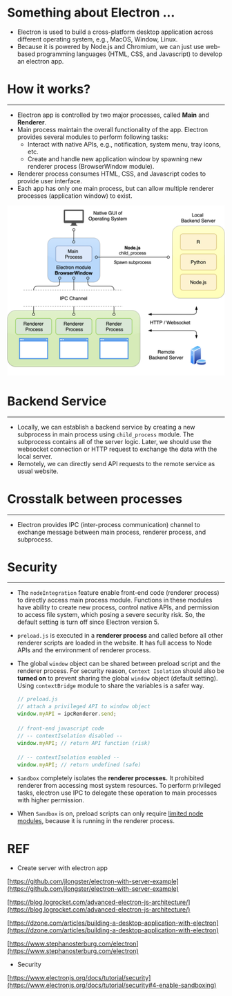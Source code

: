 # Something about Electron ...

- Electron is used to build a cross-platform desktop application across different operating system, e.g., MacOS, Window, Linux.
- Because it is powered by Node.js and Chromium, we can just use web-based programming languages (HTML, CSS, and Javascript) to develop an electron app.

# How it works?

---

- Electron app is controlled by two major processes, called **Main** and **Renderer**.
- Main process maintain the overall functionality of the app. Electron provides several modules to perform following tasks:
  - Interact with native APIs, e.g., notification, system menu, tray icons, etc.
  - Create and handle new application window by spawning new renderer process (BrowserWindow module).
- Renderer process consumes HTML, CSS, and Javascript codes to provide user interface.
- Each app has only one main process, but can allow multiple renderer processes (application window) to exist.

![Electron](image/Electron.png)

# Backend Service

---

- Locally, we can establish a backend service by creating a new subprocess in main process using `child_process` module. The subprocess contains all of the server logic. Later, we should use the websocket connection or HTTP request to exchange the data with the local server.
- Remotely, we can directly send API requests to the remote service as usual website.

# Crosstalk between processes

---

- Electron provides IPC (inter-process communication) channel to exchange message between main process, renderer process, and subprocess.

# Security

---

- The `nodeIntegration` feature enable front-end code (renderer process) to directly access main process module. Functions in these modules have ability to create new process, control native APIs, and permission to access file system, which posing a severe security risk. So, the default setting is turn off since Electron version 5.
- `preload.js` is executed in a **renderer process** and called before all other renderer scripts are loaded in the website. It has full access to Node APIs and the environment of renderer process.
- The global `window` object can be shared between preload script and the renderer process. For security reason, `Context Isolation` should also be **turned on** to prevent sharing the global `window` object (default setting). Using `contextBridge` module to share the variables is a safer way.

  ```jsx
  // preload.js
  // attach a privileged API to window object
  window.myAPI = ipcRenderer.send;

  // front-end javascript code
  // -- contextIsolation disabled --
  window.myAPI; // return API function (risk)

  // -- contextIsolation enabled --
  window.myAPI; // return undefined (safe)
  ```

- `Sandbox` completely isolates the **renderer processes.** It prohibited renderer from accessing most system resources. To perform privileged tasks, electron use IPC to delegate these operation to main processes with higher permission.
- When `Sandbox` is on, preload scripts can only require [limited node modules](https://www.electronjs.org/docs/latest/tutorial/sandbox#preload-scripts), because it is running in the renderer process.

# REF

- Create server with electron app

[https://github.com/jlongster/electron-with-server-example](https://github.com/jlongster/electron-with-server-example)

[https://blog.logrocket.com/advanced-electron-js-architecture/](https://blog.logrocket.com/advanced-electron-js-architecture/)

[https://dzone.com/articles/building-a-desktop-application-with-electron](https://dzone.com/articles/building-a-desktop-application-with-electron)

[https://www.stephanosterburg.com/electron](https://www.stephanosterburg.com/electron)

- Security

[https://www.electronjs.org/docs/tutorial/security](https://www.electronjs.org/docs/tutorial/security#4-enable-sandboxing)
